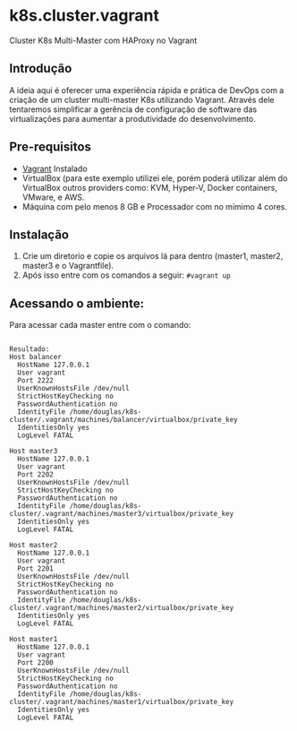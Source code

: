 # k8s.cluster.vagrant
Cluster K8s Multi-Master com HAProxy no Vagrant

## Introdução
A ideia aqui é oferecer uma experiência rápida e prática de DevOps com a criação de um cluster multi-master K8s utilizando Vagrant. Através dele tentaremos simplificar a gerência de configuração de software das virtualizações para aumentar a produtividade do desenvolvimento.

## Pre-requisitos
* [Vagrant](https://www.vagrantup.com/downloads.html) Instalado
* VirtualBox (para este exemplo utilizei ele, porém poderá utilizar além do VirtualBox outros providers como: KVM, Hyper-V, Docker containers, VMware, e AWS.
* Máquina com pelo menos 8 GB e Processador com no mímimo 4 cores.

## Instalação
1. Crie um diretorio e copie os arquivos lá para dentro (master1, master2, master3 e o Vagrantfile). 
2. Após isso entre com os comandos a seguir:
```#vagrant up```

## Acessando o ambiente:
Para acessar cada master entre com o comando:
``` #vagrant ssh-config

Resultado:
Host balancer
  HostName 127.0.0.1
  User vagrant
  Port 2222
  UserKnownHostsFile /dev/null
  StrictHostKeyChecking no
  PasswordAuthentication no
  IdentityFile /home/douglas/k8s-cluster/.vagrant/machines/balancer/virtualbox/private_key
  IdentitiesOnly yes
  LogLevel FATAL

Host master3
  HostName 127.0.0.1
  User vagrant
  Port 2202
  UserKnownHostsFile /dev/null
  StrictHostKeyChecking no
  PasswordAuthentication no
  IdentityFile /home/douglas/k8s-cluster/.vagrant/machines/master3/virtualbox/private_key
  IdentitiesOnly yes
  LogLevel FATAL

Host master2
  HostName 127.0.0.1
  User vagrant
  Port 2201
  UserKnownHostsFile /dev/null
  StrictHostKeyChecking no
  PasswordAuthentication no
  IdentityFile /home/douglas/k8s-cluster/.vagrant/machines/master2/virtualbox/private_key
  IdentitiesOnly yes
  LogLevel FATAL

Host master1
  HostName 127.0.0.1
  User vagrant
  Port 2200
  UserKnownHostsFile /dev/null
  StrictHostKeyChecking no
  PasswordAuthentication no
  IdentityFile /home/douglas/k8s-cluster/.vagrant/machines/master1/virtualbox/private_key
  IdentitiesOnly yes
  LogLevel FATAL
```
